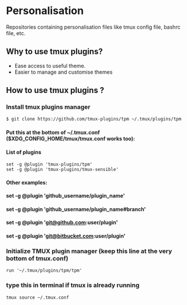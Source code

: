 # Personalisation
Repositories containing personalisation files like tmux config file, bashrc file, etc.


## Why to use tmux plugins?
* Ease access to useful theme.
* Easier to manage and customise themes

## How to use tmux plugins ?
### Install tmux plugins manager
```bash
$ git clone https://github.com/tmux-plugins/tpm ~/.tmux/plugins/tpm
```
#### Put this at the bottom of ~/.tmux.conf ($XDG_CONFIG_HOME/tmux/tmux.conf works too):
#### List of plugins
```
set -g @plugin 'tmux-plugins/tpm'
set -g @plugin 'tmux-plugins/tmux-sensible'
```
#### Other examples:
#### set -g @plugin 'github_username/plugin_name'
#### set -g @plugin 'github_username/plugin_name#branch'
#### set -g @plugin 'git@github.com:user/plugin'
#### set -g @plugin 'git@bitbucket.com:user/plugin'

### Initialize TMUX plugin manager (keep this line at the very bottom of tmux.conf)
```
run '~/.tmux/plugins/tpm/tpm'
```
### type this in terminal if tmux is already running
```
tmux source ~/.tmux.conf
```

